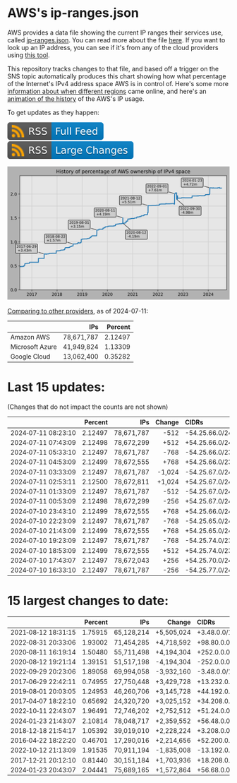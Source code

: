 # AWS's ip-ranges.json

AWS provides a data file showing the current IP ranges their
services use, called [ip-ranges.json](https://ip-ranges.amazonaws.com/ip-ranges.json).
You can read more about the file [here](https://docs.aws.amazon.com/general/latest/gr/aws-ip-ranges.html).
If you want to look up an IP address, you can see if it's from any of the cloud providers using [this tool](https://cloud-ips.s3-us-west-2.amazonaws.com/index.html).

This repository tracks changes to that file, and based off a trigger on the SNS 
topic automatically produces this chart showing how what percentage of the 
Internet's IPv4 address space AWS is in control of.  Here's some 
more [information about when different regions](announces.md) came 
online, and here's an [animation of the history](https://youtu.be/Su25yl7eol8) 
of the AWS's IP usage.

To get updates as they happen:

[![RSS Icon (Full Feed)](images/rss_badge.svg)](https://raw.githubusercontent.com/seligman/aws-ip-ranges/master/rss.xml)
[![RSS Icon (Large Changes)](images/rss_badge_partial.svg)](https://raw.githubusercontent.com/seligman/aws-ip-ranges/master/rss_big_changes.xml)

![History of AWS](history_count.svg)

[Comparing to other providers](https://github.com/seligman/cloud_sizes), as of 2024-07-11:

| | IPs | Percent |
| --- | ---: | ---: |
| Amazon AWS | 78,671,787 | 2.12497 |
| Microsoft Azure | 41,949,824 | 1.13309 |
| Google Cloud | 13,062,400 | 0.35282 |


# Last 15 updates:

(Changes that do not impact the counts are not shown)

| | Percent | IPs | Change | CIDRs |
| :--- | ---: | ---: | ---: | :--- |
| 2024&#8209;07&#8209;11&nbsp;08:23:10 | 2.12497 | 78,671,787 | -512 | -54.25.66.0/24,&nbsp;-54.25.70.0/24 |
| 2024&#8209;07&#8209;11&nbsp;07:43:09 | 2.12498 | 78,672,299 | +512 | +54.25.66.0/24,&nbsp;+54.25.70.0/24 |
| 2024&#8209;07&#8209;11&nbsp;05:33:10 | 2.12497 | 78,671,787 | -768 | -54.25.66.0/23,&nbsp;-54.25.70.0/24 |
| 2024&#8209;07&#8209;11&nbsp;04:53:09 | 2.12499 | 78,672,555 | +768 | +54.25.66.0/23,&nbsp;+54.25.70.0/24 |
| 2024&#8209;07&#8209;11&nbsp;03:33:09 | 2.12497 | 78,671,787 | -1,024 | -54.25.67.0/24,&nbsp;-54.25.68.0/24,&nbsp;-54.25.70.0/24,&nbsp;... |
| 2024&#8209;07&#8209;11&nbsp;02:53:11 | 2.12500 | 78,672,811 | +1,024 | +54.25.67.0/24,&nbsp;+54.25.68.0/24,&nbsp;+54.25.70.0/24,&nbsp;... |
| 2024&#8209;07&#8209;11&nbsp;01:33:09 | 2.12497 | 78,671,787 | -512 | -54.25.67.0/24,&nbsp;-54.25.75.0/24 |
| 2024&#8209;07&#8209;11&nbsp;00:53:09 | 2.12498 | 78,672,299 | -256 | +54.25.67.0/24,&nbsp;+54.25.75.0/24,&nbsp;-54.25.66.0/24,&nbsp;... |
| 2024&#8209;07&#8209;10&nbsp;23:43:10 | 2.12499 | 78,672,555 | +768 | +54.25.66.0/24,&nbsp;+54.25.70.0/24,&nbsp;+54.25.76.0/24 |
| 2024&#8209;07&#8209;10&nbsp;22:23:09 | 2.12497 | 78,671,787 | -768 | -54.25.65.0/24,&nbsp;-54.25.66.0/24,&nbsp;-54.25.70.0/24 |
| 2024&#8209;07&#8209;10&nbsp;21:43:09 | 2.12499 | 78,672,555 | +768 | +54.25.65.0/24,&nbsp;+54.25.66.0/24,&nbsp;+54.25.70.0/24 |
| 2024&#8209;07&#8209;10&nbsp;19:23:09 | 2.12497 | 78,671,787 | -768 | -54.25.74.0/23,&nbsp;-54.25.70.0/24 |
| 2024&#8209;07&#8209;10&nbsp;18:53:09 | 2.12499 | 78,672,555 | +512 | +54.25.74.0/23 |
| 2024&#8209;07&#8209;10&nbsp;17:43:07 | 2.12497 | 78,672,043 | +256 | +54.25.70.0/24 |
| 2024&#8209;07&#8209;10&nbsp;16:33:10 | 2.12497 | 78,671,787 | -256 | -54.25.77.0/24 |


# 15 largest changes to date:

| | Percent | IPs | Change | CIDRs |
| :--- | ---: | ---: | ---: | :--- |
| 2021&#8209;08&#8209;12&nbsp;18:31:15 | 1.75915 | 65,128,214 | +5,505,024 | +3.48.0.0/12,&nbsp;+35.96.0.0/12,&nbsp;+3.152.0.0/13,&nbsp;... |
| 2022&#8209;08&#8209;31&nbsp;20:33:06 | 1.93002 | 71,454,285 | +4,718,592 | +98.80.0.0/12,&nbsp;+184.32.0.0/12,&nbsp;+13.184.0.0/13,&nbsp;... |
| 2020&#8209;08&#8209;11&nbsp;16:19:14 | 1.50480 | 55,711,498 | +4,194,304 | +252.0.0.0/10 |
| 2020&#8209;08&#8209;12&nbsp;19:21:14 | 1.39151 | 51,517,198 | -4,194,304 | -252.0.0.0/10 |
| 2022&#8209;09&#8209;29&nbsp;20:23:06 | 1.89058 | 69,994,058 | -3,932,160 | -3.48.0.0/12,&nbsp;-35.96.0.0/12,&nbsp;-3.240.0.0/13,&nbsp;... |
| 2017&#8209;06&#8209;29&nbsp;22:42:11 | 0.74955 | 27,750,448 | +3,429,728 | +13.232.0.0/13,&nbsp;+34.240.0.0/13,&nbsp;+35.168.0.0/13,&nbsp;... |
| 2019&#8209;08&#8209;01&nbsp;20:03:05 | 1.24953 | 46,260,706 | +3,145,728 | +44.192.0.0/10,&nbsp;-3.192.0.0/12 |
| 2017&#8209;04&#8209;07&nbsp;18:22:10 | 0.65692 | 24,320,720 | +3,025,152 | +34.208.0.0/12,&nbsp;+34.224.0.0/12,&nbsp;+13.58.0.0/15,&nbsp;... |
| 2022&#8209;10&#8209;11&nbsp;22:43:07 | 1.96491 | 72,746,202 | +2,752,512 | +51.24.0.0/13,&nbsp;+57.104.0.0/13,&nbsp;+51.20.0.0/14,&nbsp;... |
| 2024&#8209;01&#8209;23&nbsp;21:43:07 | 2.10814 | 78,048,717 | +2,359,552 | +56.48.0.0/13,&nbsp;+16.28.0.0/14,&nbsp;+16.64.0.0/14,&nbsp;... |
| 2018&#8209;12&#8209;18&nbsp;21:54:17 | 1.05392 | 39,019,010 | +2,228,224 | +3.208.0.0/12,&nbsp;+3.224.0.0/12,&nbsp;+13.48.0.0/15 |
| 2016&#8209;04&#8209;22&nbsp;18:22:20 | 0.46701 | 17,290,016 | +2,214,656 | +52.200.0.0/13,&nbsp;+52.208.0.0/13,&nbsp;+52.36.0.0/14,&nbsp;... |
| 2022&#8209;10&#8209;12&nbsp;21:13:09 | 1.91535 | 70,911,194 | -1,835,008 | -13.192.0.0/13,&nbsp;-16.28.0.0/14,&nbsp;-40.172.0.0/14,&nbsp;... |
| 2017&#8209;12&#8209;21&nbsp;20:12:10 | 0.81440 | 30,151,184 | +1,703,936 | +18.208.0.0/13,&nbsp;+18.204.0.0/14,&nbsp;+18.224.0.0/14,&nbsp;... |
| 2024&#8209;01&#8209;23&nbsp;20:43:07 | 2.04441 | 75,689,165 | +1,572,864 | +56.68.0.0/14,&nbsp;+56.128.0.0/14,&nbsp;+56.136.0.0/14,&nbsp;... |
